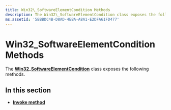 ```yaml
---
title: Win32\_SoftwareElementCondition Methods
description: The Win32\_SoftwareElementCondition class exposes the following methods.
ms.assetid: '5BBBDC4B-D8AD-4EBA-A8A1-E2DFA61FD477'
---
```


# Win32\_SoftwareElementCondition Methods

The [**Win32\_SoftwareElementCondition**](win32-softwareelementcondition.md) class exposes the following methods.

## In this section

-   [**Invoke method**](invoke-method-in-class-win32-softwareelementcondition.md)

 

 




